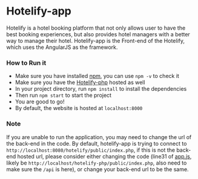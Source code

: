 # Hotelify-app
Hotelify is a hotel booking platform that not only allows user to have the best booking experiences, but also provides hotel managers with a better way to manage their hotel.
Hotelify-app is the Front-end of the Hotelify, which uses the AngularJS as the framework.

### How to Run it
* Make sure you have installed [npm](https://github.com/npm/cli), you can use ```npm -v``` to check it
* Make sure you have the [Hotelify-php](https://github.com/suiyoubi/hotelify-php) hosted as well
* In your project directory, run ```npm install``` to install the dependencies
* Then run ```npm start``` to start the project
* You are good to go!
* By default, the website is hosted at ```localhost:8000```

### Note
If you are unable to run the application, you may need to change the url of the back-end in the code. By default, hotelify-app is trying to connect to ```http://localhost:8080/hotelify/public/index.php```, if this is not the back-end hosted url, please consider either changing the code (line31 of [app.js](app/app.js), likely be `http://localhost/hotelify-php/public/index.php`, also need to make sure the `/api` is here), or change your back-end url to be the same.



